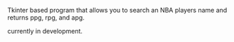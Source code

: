 Tkinter based program that allows you to search an NBA players name and returns ppg, rpg, and apg.

currently in development.
